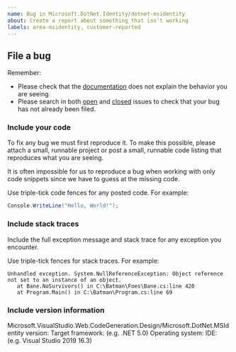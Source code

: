 ```yaml
---
name: Bug in Microsoft.DotNet.Identity/dotnet-msidentity
about: Create a report about something that isn't working
labels: area-msidentity, customer-reported
---
```


## File a bug

Remember:

* Please check that the [documentation](https://aka.ms/dotnet-msidentity) does not explain the behavior you are seeing.
* Please search in both [open](https://github.com/dotnet/scaffolding/issues) and [closed](https://github.com/dotnet/Scaffolding/issues?q=is%3Aissue+is%3Aclosed) issues to check that your bug has not already been filed.

### Include your code

To fix any bug we must first reproduce it. To make this possible, please attach a small, runnable project or post a small, runnable code listing that reproduces what you are seeing.

It is often impossible for us to reproduce a bug when working with only code snippets since we have to guess at the missing code.

Use triple-tick code fences for any posted code. For example:

```C#
Console.WriteLine("Hello, World!");
```

### Include stack traces

Include the full exception message and stack trace for any exception you encounter.

Use triple-tick fences for stack traces. For example:

```
Unhandled exception. System.NullReferenceException: Object reference not set to an instance of an object.
   at Bane.NoSurvivors() in C:\Batman\Foes\Bane.cs:line 420
   at Program.Main() in C:\Batman\Program.cs:line 69
```

### Include version information

Microsoft.VisualStudio.Web.CodeGeneration.Design/Microsoft.DotNet.MSIdentity version:
Target framework: (e.g. .NET 5.0)
Operating system:
IDE: (e.g. Visual Studio 2019 16.3)
